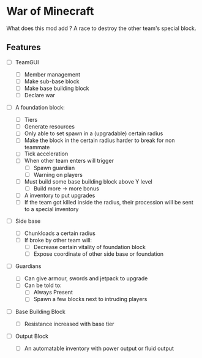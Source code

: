 # War of Minecraft

What does this mod add ? A race to destroy the other team's special block.

## Features

- [ ] TeamGUI

  - [ ] Member management
  - [ ] Make sub-base block
  - [ ] Make base building block
  - [ ] Declare war

- [ ] A foundation block:

  - [ ] Tiers
  - [ ] Generate resources
  - [ ] Only able to set spawn in a (upgradable) certain radius
  - [ ] Make the block in the certain radius harder to break for non teammate
  - [ ] Tick acceleration
  - [ ] When other team enters will trigger
    - [ ] Spawn guardian
    - [ ] Warning on players
  - [ ] Must build some base building block above Y level
    - [ ] Build more -> more bonus
  - [ ] A inventory to put upgrades
  - [ ] If the team got killed inside the radius, their procession will be sent to a special inventory

- [ ] Side base

  - [ ] Chunkloads a certain radius
  - [ ] If broke by other team will:
    - [ ] Decrease certain vitality of foundation block
    - [ ] Expose coordinate of other side base or foundation

- [ ] Guardians

  - [ ] Can give armour, swords and jetpack to upgrade
  - [ ] Can be told to:
    - [ ] Always Present
    - [ ] Spawn a few blocks next to intruding players

- [ ] Base Building Block

  - [ ] Resistance increased with base tier

- [ ] Output Block

  - [ ] An automatable inventory with power output or fluid output

